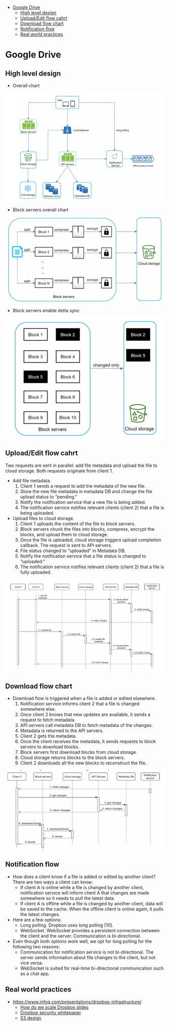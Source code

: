 - [Google Drive](#google-drive)
  - [High level design](#high-level-design)
  - [Upload/Edit flow cahrt](#uploadedit-flow-cahrt)
  - [Download flow chart](#download-flow-chart)
  - [Notification flow](#notification-flow)
  - [Real world practices](#real-world-practices)

# Google Drive
## High level design
* Overall chart

![Component chart](./images/googledrive_componentChart.png)

* Block servers overall chart

![Block servers](./images/googledrive_blockservers_chart.png)

* Block servers enable delta sync

![Block servers enable delta](./images/googledrive_blockservers_deltasync.png)

## Upload/Edit flow cahrt
Two requests are sent in parallel: add file metadata and upload the file to cloud storage. Both requests originate from client 1.
* Add file metadata.
  1. Client 1 sends a request to add the metadata of the new file.
  2. Store the new file metadata in metadata DB and change the file upload status to “pending.”
  3. Notify the notification service that a new file is being added.
  4. The notification service notifies relevant clients (client 2) that a file is being uploaded.
* Upload files to cloud storage.
  1. Client 1 uploads the content of the file to block servers.
  2. Block servers chunk the files into blocks, compress, encrypt the blocks, and upload them to cloud storage.
  3. Once the file is uploaded, cloud storage triggers upload completion callback. The request is sent to API servers.
  4. File status changed to “uploaded” in Metadata DB.
  5. Notify the notification service that a file status is changed to “uploaded.”
  6. The notification service notifies relevant clients (client 2) that a file is fully uploaded.

![Upload flow chart](./images/googledrive_upload_flowchart.png)

## Download flow chart
* Download flow is triggered when a file is added or edited elsewhere. 
  1. Notification service informs client 2 that a file is changed somewhere else.
  2. Once client 2 knows that new updates are available, it sends a request to fetch metadata.
  3. API servers call metadata DB to fetch metadata of the changes.
  4. Metadata is returned to the API servers.
  5. Client 2 gets the metadata.
  6. Once the client receives the metadata, it sends requests to block servers to download blocks.
  7. Block servers first download blocks from cloud storage.
  8. Cloud storage returns blocks to the block servers.
  9. Client 2 downloads all the new blocks to reconstruct the file.

![Download flow chart](./images/googledrive_download_flowchart.png)

## Notification flow
* How does a client know if a file is added or edited by another client? There are two ways a client can know:
  * If client A is online while a file is changed by another client, notification service will inform client A that changes are made somewhere so it needs to pull the latest data.
  * If client A is offline while a file is changed by another client, data will be saved to the cache. When the offline client is online again, it pulls the latest changes.
* Here are a few options:
  * Long polling. Dropbox uses long polling [10].
  * WebSocket. WebSocket provides a persistent connection between the client and the server. Communication is bi-directional.
* Even though both options work well, we opt for long polling for the following two reasons:
  * Communication for notification service is not bi-directional. The server sends information about file changes to the client, but not vice versa.
  * WebSocket is suited for real-time bi-directional communication such as a chat app. 

## Real world practices
* https://www.infoq.com/presentations/dropbox-infrastructure/
  * [How do we scale Dropbox slides](./files/QConSF2016-PreslavLe-ScalingDropbox.pdf)
  * [Dropbox security whitepaper](https://www.dropbox.com/static/business/resources/Security_Whitepaper.pdf)
  * [S3 design](https://www.youtube.com/watch?v=UmWtcgC96X8)
